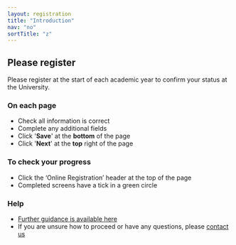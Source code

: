 ```yaml
---
layout: registration
title: "Introduction"
nav: "no"
sortTitle: "z"
---
```


## Please register

Please register at the start of each academic year to confirm your status at the University.

### On each page

- Check all information is correct
- Complete any additional fields
- Click '**Save**' at the **bottom** of the page
- Click '**Next**' at the **top** right of the page

### To check your progress

- Click the ‘Online Registration’ header at the top of the page
- Completed screens have a tick in a green circle

### Help

- [Further guidance is available here](https://www.nottingham.ac.uk/studentservices/servicedetails/registration/registration.aspx)
- If you are unsure how to proceed or have any questions, please [contact us](https://www.nottingham.ac.uk/studentservices/servicedetails/registration/registration.aspx)
